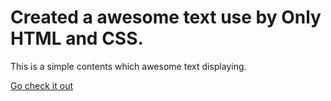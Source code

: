 # Created a awesome text use by Only HTML and CSS.

This is a simple contents which awesome text displaying.

[Go check it out](https://codeiiner.github.io/awesome-text)
